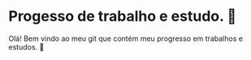 # Progesso de trabalho e estudo. :briefcase:





Olá! Bem vindo ao meu git que contém meu progresso em trabalhos e estudos. :wave:
